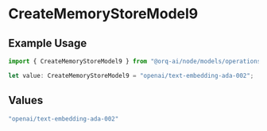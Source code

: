 # CreateMemoryStoreModel9

## Example Usage

```typescript
import { CreateMemoryStoreModel9 } from "@orq-ai/node/models/operations";

let value: CreateMemoryStoreModel9 = "openai/text-embedding-ada-002";
```

## Values

```typescript
"openai/text-embedding-ada-002"
```
